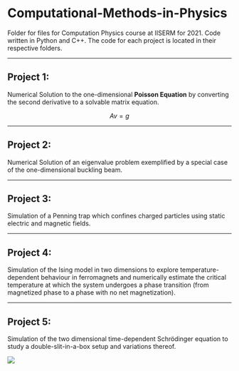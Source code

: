 # Computational-Methods-in-Physics


Folder for files for Computation Physics course at IISERM for 2021. 
Code written in Python and C++. The code for each project is located in their respective folders.


------


## Project 1:

Numerical Solution to the one-dimensional **Poisson Equation** by converting the second derivative to a solvable matrix equation.

$$Av = g$$


----

## Project 2:

Numerical Solution of an eigenvalue problem exemplified by a special case of the one-dimensional buckling beam.




--------

## Project 3: 

Simulation of a Penning trap which confines charged particles using static electric and magnetic fields.



-------

## Project 4:

Simulation of the Ising model in two dimensions to explore temperature-dependent behaviour in ferromagnets and numerically estimate the critical temperature at which the system undergoes a phase transition (from magnetized phase to a phase with no net magnetization).


-------


## Project 5:

Simulation of the two dimensional time-dependent Schrödinger equation to study a double-slit-in-a-box setup and variations thereof.

![](https://user-images.githubusercontent.com/31341364/146273401-9a893a1d-75e6-4bcf-ad0c-5c643b64598e.gif)
